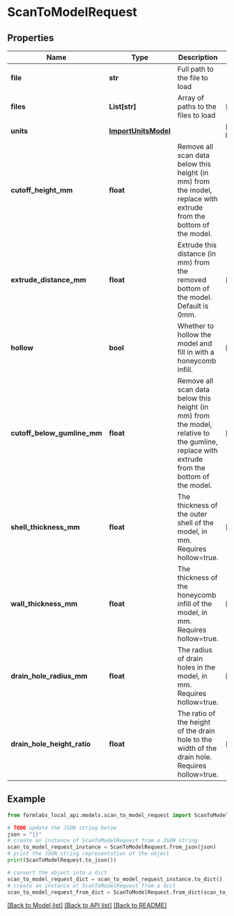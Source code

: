 # ScanToModelRequest


## Properties

Name | Type | Description | Notes
------------ | ------------- | ------------- | -------------
**file** | **str** | Full path to the file to load | 
**files** | **List[str]** | Array of paths to the files to load | [optional] 
**units** | [**ImportUnitsModel**](ImportUnitsModel.md) |  | [optional] [default to ImportUnitsModel.DETECTED]
**cutoff_height_mm** | **float** | Remove all scan data below this height (in mm) from the model, replace with extrude from the bottom of the model. | 
**extrude_distance_mm** | **float** | Extrude this distance (in mm) from the removed bottom of the model. Default is 0mm. | [optional] 
**hollow** | **bool** | Whether to hollow the model and fill in with a honeycomb infill. | [optional] 
**cutoff_below_gumline_mm** | **float** | Remove all scan data below this height (in mm) from the model, relative to the gumline, replace with extrude from the bottom of the model. | [optional] 
**shell_thickness_mm** | **float** | The thickness of the outer shell of the model, in mm. Requires hollow&#x3D;true. | [optional] 
**wall_thickness_mm** | **float** | The thickness of the honeycomb infill of the model, in mm. Requires hollow&#x3D;true. | [optional] 
**drain_hole_radius_mm** | **float** | The radius of drain holes in the model, in mm. Requires hollow&#x3D;true. | [optional] [default to 1.5]
**drain_hole_height_ratio** | **float** | The ratio of the height of the drain hole to the width of the drain hole. Requires hollow&#x3D;true. | [optional] [default to 1]

## Example

```python
from formlabs_local_api.models.scan_to_model_request import ScanToModelRequest

# TODO update the JSON string below
json = "{}"
# create an instance of ScanToModelRequest from a JSON string
scan_to_model_request_instance = ScanToModelRequest.from_json(json)
# print the JSON string representation of the object
print(ScanToModelRequest.to_json())

# convert the object into a dict
scan_to_model_request_dict = scan_to_model_request_instance.to_dict()
# create an instance of ScanToModelRequest from a dict
scan_to_model_request_from_dict = ScanToModelRequest.from_dict(scan_to_model_request_dict)
```
[[Back to Model list]](../README.md#documentation-for-models) [[Back to API list]](../README.md#documentation-for-api-endpoints) [[Back to README]](../README.md)


